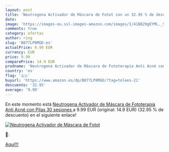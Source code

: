 ```yaml
---
layout: post
title: 'Neutrogena Activador de Máscara de Fotot con un 32.95 % de descuento'
date: 
image: 'https://images-eu.ssl-images-amazon.com/images/I/41B829gEYML._SL200_.jpg'
comments: true
category: ofertas
author: ring
slug: 'B077LP8MGD-es'
actualPrice: 9.99 EUR
currency: EUR
price: 9.99
comparePrice: 14.9 EUR
prodname: 'Neutrogena Activador de Máscara de Fototerapia Anti Acné con Pilas  30 sesiones '
country: 'es'
flag: '🇪🇸'
buyurl: 'https://www.amazon.es/dp/B077LP8MGD/?tag=tolees-21'
descuento: '32.95'
average: '9.99'
---
```


En este momento está [Neutrogena Activador de Máscara de Fototerapia Anti Acné con Pilas  30 sesiones ](https://www.amazon.es/dp/B077LP8MGD/?tag=tolees-21) a 9.99 EUR (original: 14.9 EUR) (32.95 %  de descuento) en el siguiente enlace!

[![Neutrogena Activador de Máscara de Fotot](https://images-eu.ssl-images-amazon.com/images/I/41B829gEYML._SL200_.jpg)](https://www.amazon.es/dp/B077LP8MGD/?tag=tolees-21)

🔎:


[Aquí!!!](https://www.amazon.es/dp/B077LP8MGD/?tag=tolees-21)
